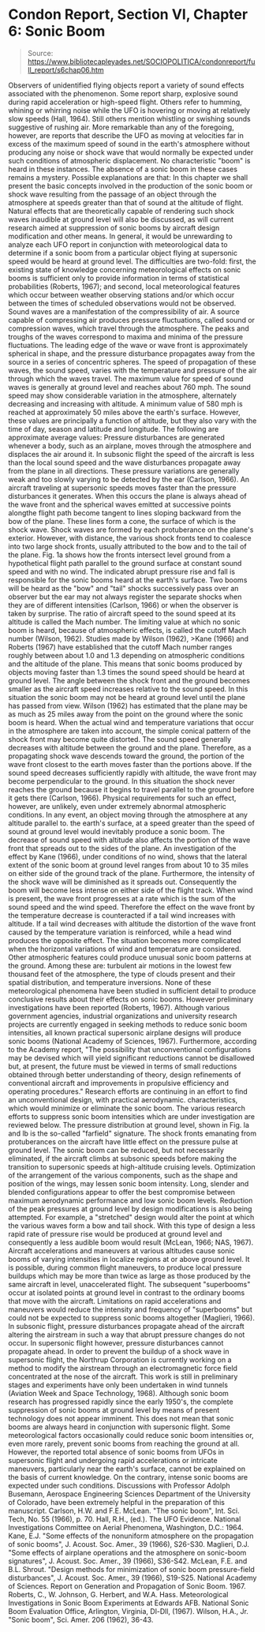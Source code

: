 # Condon Report, Section VI, Chapter 6: Sonic Boom

> Source: https://www.bibliotecapleyades.net/SOCIOPOLITICA/condonreport/full_report/s6chap06.htm

Observers of unidentified flying objects report a variety of sound effects associated with the phenomenon. Some report sharp, explosive sound during rapid acceleration or high-speed flight. Others refer to humming, whining or whirring noise while the UFO is hovering or moving at relatively slow speeds (Hall, 1964). Still others mention whistling or swishing sounds suggestive of rushing air.
More remarkable than any of the foregoing, however, are reports that describe the UFO as moving at velocities far in excess of the maximum speed of sound in the earth's atmosphere without producing any noise or shock wave that would normally be expected under such conditions of atmospheric displacement. No characteristic "boom" is heard in these instances.
The absence of a sonic boom in these cases remains a mystery. Possible explanations are that:
In this chapter we shall present the basic concepts involved in the production of the sonic boom or shock wave resulting from the passage of an object through the atmosphere at speeds greater than that of sound at the altitude of flight. Natural effects that are theoretically capable of rendering such shock waves inaudible at ground level will also be discussed, as will current research aimed at suppression of sonic booms by aircraft design modification and other means.
In general, it would be unrewarding to analyze each UFO report in conjunction with meteorological data to determine if a sonic boom from a particular object flying at supersonic speed would be heard at ground level. The difficulties are two-fold: first, the existing state of knowledge concerning meteorological effects on sonic booms is sufficient only to provide information in terms of statistical probabilities (Roberts, 1967); and second, local meteorological
features which occur between weather observing stations and/or which occur between the times of scheduled observations would not be observed.
Sound waves are a manifestation of the compressibility of air. A source capable of compressing air produces pressure fluctuations, called sound or compression waves, which travel through the atmosphere. The peaks and troughs of the waves correspond to maxima and minima of the pressure fluctuations. The leading edge of the wave or wave front is approximately spherical in shape, and the pressure disturbance propagates away from the source in a series of concentric spheres. The speed of propagation of these waves, the sound speed, varies with the temperature and pressure of the air through which the waves travel. The maximum value for speed of sound waves is generally at ground level and reaches about 760 mph. The sound speed may show considerable variation in the atmosphere, alternately decreasing and increasing with altitude. A minimum value of 580 mph is reached at approximately 50 miles above the earth's surface. However, these values are principally a function of altitude, but they also vary with the time of day, season and latitude and longitude. The following are approximate average values:
Pressure disturbances are generated whenever a body, such as an airplane, moves through the atmosphere and displaces the air around it. In subsonic flight the speed of the aircraft is less than the local sound speed and the wave disturbances propagate away from the plane in all directions. These pressure variations are generally weak and too slowly varying to be detected by the ear (Carlson, 1966).
An aircraft traveling at supersonic speeds moves faster than the pressure disturbances it generates. When this occurs the plane is always ahead of the wave front and the spherical waves emitted at successive points alongthe flight path become tangent to lines sloping backward from the bow of the plane. These lines form a cone, the surface of which is the shock wave. Shock waves are formed by each protuberance on the plane's exterior. However, with distance, the various shock fronts tend to coalesce into two large shock fronts, usually attributed to the bow and to the tail of the plane. Fig. 1a shows how the fronts intersect level ground from a hypothetical flight path parallel to the ground surface at constant sound speed and with no wind. The indicated abrupt pressure rise and fall is responsible for the sonic booms heard at the earth's surface. Two booms will be heard as the "bow" and "tail" shocks successively pass over an observer but the ear may not always register the separate shocks when they are of different intensities (Carlson, 1966) or when the observer is taken by surprise.
The ratio of aircraft speed to the sound speed at its altitude is called the Mach number. The limiting value at which no sonic boom is heard, because of atmospheric effects, is called the cutoff Mach number (Wilson, 1962). Studies made by Wilson (1962), >Kane (1966) and Roberts (1967) have established that the cutoff Mach number ranges roughly between about 1.0 and 1.3 depending on atmospheric conditions and the altitude of the plane. This means that sonic booms produced by objects moving faster than 1.3 times the sound speed should be heard at ground level.
The angle between the shock front and the ground becomes smaller as the aircraft speed increases relative to the sound speed. In this situation the sonic boom may not be heard at ground level until the plane has passed from view. Wilson (1962) has estimated that the plane may be as much as 25 miles away from the point on the ground where the sonic boom is heard.
When the actual wind and temperature variations that occur in the atmosphere are taken into account, the simple conical pattern of the shock front may become quite distorted. The sound speed generally decreases with altitude between the ground and the plane. Therefore, as a propagating shock wave descends toward the ground, the portion of the wave front closest to the earth moves faster than the portions above. If the sound speed decreases sufficiently rapidly with altitude, the wave front may become perpendicular to the ground. In this situation the shock never reaches the ground because it begins to travel parallel to the ground before it gets there (Carlson, 1966). Physical requirements for such an effect, however, are unlikely, even under extremely abnormal atmospheric conditions. In any event, an object moving through the atmosphere at any altitude parallel to. the earth's surface, at a speed greater than the speed of sound at ground level would inevitably produce a sonic boom.
The decrease of sound speed with altitude also affects the portion of the wave front that spreads out to the sides of the plane. An investigation of the effect by Kane (1966), under conditions of no wind, shows that the lateral extent of the sonic boom at ground level ranges from about 10 to 35 miles on either side of the ground track of the plane. Furthermore, the intensity of the shock wave will be diminished as it spreads out. Consequently the boom will become less intense on either side of the flight track.
When wind is present, the wave front progresses at a rate which is the sum of the sound speed and the wind speed. Therefore the effect on the wave front by the temperature decrease is counteracted if a tail wind increases with altitude. If a tail wind decreases with altitude the distortion of the wave front caused by the temperature variation is reinforced, while a head wind produces the opposite effect. The situation becomes more complicated when the horizontal variations of wind and temperature are considered.
Other atmospheric features could produce unusual sonic boom patterns at the ground. Among these are: turbulent air motions in the lowest few thousand feet of the atmosphere, the type of clouds present and their spatial distribution, and temperature inversions. None of these meteorological phenomena have been studied in sufficient detail to produce conclusive results about their effects on sonic booms. However preliminary investigations have been reported (Roberts, 1967).
Although various government agencies, industrial organizations and university research projects are currently engaged in seeking methods to reduce sonic boom intensities, all known practical supersonic airplane designs will produce sonic booms (National Academy of Sciences, 1967). Furthermore, according to the Academy report, "The possibility that unconventional configurations may be devised which will yield significant reductions cannot be disallowed but, at present, the future must be viewed in terms of small reductions obtained through better understanding of theory, design refinements of conventional aircraft and improvements in propulsive efficiency and operating procedures." Research efforts are continuing in an effort to find an unconventional design, with practical aerodynamic. characteristics, which would minimize or eliminate the sonic boom.
The various research efforts to suppress sonic boom intensities which are under investigation are reviewed below.
The pressure distribution at ground level, shown in Fig. la and lb is the so-called "farfield" signature. The shock fronts emanating from protuberances on the aircraft have little effect on the pressure pulse at ground level. The sonic boom can be reduced, but not necessarily eliminated, if the aircraft climbs at subsonic speeds before making the transition to supersonic speeds at high-altitude cruising levels. Optimization of the arrangement of the various components, such as the shape and position of the wings, may lessen sonic boom intensity. Long, slender and blended configurations appear to offer
the best compromise between maximum aerodynamic performance and low sonic boom levels. Reduction of the peak pressures at ground level by design modifications is also being attempted. For example, a "stretched" design would alter the point at which the various waves form a bow and tail shock. With this type of design a less rapid rate of pressure rise would be produced at ground level and consequently a less audible boom would result (McLean, 1966; NAS, 1967).
Aircraft accelerations and maneuvers at various altitudes cause sonic booms of varying intensities in localize regions at or above ground level. It is possible, during common flight maneuvers, to produce local pressure buildups which may be more than twice as large as those produced by the same aircraft in level, unaccelerated flight. The subsequent "superbooms" occur at isolated points at ground level in contrast to the ordinary booms that move with the aircraft. Limitations on rapid accelerations and maneuvers would reduce the intensity and frequency of "superbooms" but could not be expected to suppress sonic booms altogether (Maglieri, 1966).
In subsonic flight, pressure disturbances propagate ahead of the aircraft altering the airstream in such a way that abrupt pressure changes do not occur. In supersonic flight however, pressure disturbances cannot propagate ahead. In order to prevent the buildup of a shock wave in supersonic flight, the Northrup Corporation is currently working on a method to modify the airstream through an electromagnetic force field concentrated at the nose of the aircraft. This work is still in preliminary stages and experiments have only been undertaken in wind tunnels (Aviation Week and Space Technology, 1968).
Although sonic boom research has progressed rapidly since the early 1950's, the complete suppression of sonic booms at ground level by means of present technology does not appear imminent. This does
not mean that sonic booms are always heard in conjunction with supersonic flight. Some meteorological factors occasionally could reduce sonic boom intensities or, even more rarely, prevent sonic booms from reaching the ground at all. However, the reported total absence of sonic booms from UFOs in supersonic flight and undergoing rapid accelerations or intricate maneuvers, particularly near the earth's surface, cannot be explained on the basis of current knowledge. On the contrary, intense sonic booms are expected under such conditions.
Discussions with Professor Adolph Busemann, Aerospace Engineering Sciences Department of the University of Colorado, have been extremely helpful in the preparation of this manuscript.
Carlson, H.W. and F.E. McLean. "The sonic boom", Int. Sci. Tech, No. 55 (1966), p. 70.
Hall, R.H., (ed.). The UFO Evidence. National Investigations Committee on Aerial Phenomena, Washington, D.C.: 1964.
Kane, E.J. "Some effects of the nonuniform atmosphere on the propagation of sonic booms", J. Acoust. Soc. Amer., 39 (1966), S26-S30.
Maglieri, D.J. "Some effects of airplane operations and the atmosphere on sonic-boom signatures", J. Acoust. Soc. Amer., 39 (1966), S36-S42.
McLean, F.E. and B.L. Shrout. "Design methods for minimization of sonic boom pressure-field disturbances", J. Acoust. Soc. Amer., 39 (1966), S19-S25.
National Academy of Sciences. Report on Generation and Propagation of Sonic Boom. 1967.
Roberts, C., W. Johnson, G. Herbert, and W.A. Hass. Meteorological Investigations in Sonic Boom Experiments at Edwards AFB. National Sonic Boom Evaluation Office, Arlington, Virginia, Dl-Dll, (1967).
Wilson, H.A., Jr. "Sonic boom", Sci. Amer. 206 (1962), 36-43.
